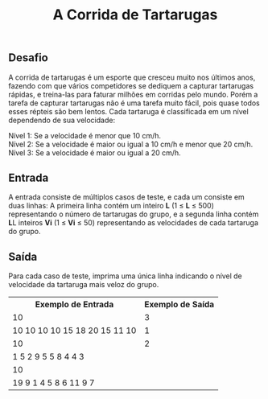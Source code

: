 <header>
	<h1 id="page-title">A Corrida de Tartarugas</h1>
</header>
<main>
	<h2>Desafio</h2>
	<p>
		A corrida de tartarugas é um esporte que cresceu muito nos últimos anos, fazendo com que vários competidores se dediquem a capturar tartarugas rápidas, e treina-las para faturar milhões em corridas pelo mundo. Porém a tarefa de capturar tartarugas não é uma tarefa muito fácil, pois quase todos esses répteis são bem lentos. Cada tartaruga é classificada em um nível dependendo de sua velocidade:
	</p>
	<p>
		Nível 1: Se a velocidade é menor que 10 cm/h. <br>
		Nível 2: Se a velocidade é maior ou igual a 10 cm/h e menor que 20 cm/h. <br>
		Nível 3: Se a velocidade é maior ou igual a 20 cm/h.
	</p>
	<h2>Entrada</h2>
	<p>
		A entrada consiste de múltiplos casos de teste, e cada um consiste em duas linhas: A primeira linha contém um inteiro <strong>L</strong> (1 ≤ <strong>L</strong> ≤ 500) representando o número de tartarugas do grupo, e a segunda linha contém <strong>L</strong>L inteiros <strong>Vi</strong> (1 ≤ <strong>Vi</strong> ≤ 50) representando as velocidades de cada tartaruga do grupo.
	</p>
	<h2>Saída</h2>
	<p>
		Para cada caso de teste, imprima uma única linha indicando o nível de velocidade da tartaruga mais veloz do grupo.
	</p>
	<table>
		<tr>
			<th>Exemplo de Entrada</th>
			<th>Exemplo de Saída</th>
		</tr>
		<tr>
			<td>10</td>
			<td>3</td>
		</tr>
		<tr>
			<td>10 10 10 10 15 18 20 15 11 10</td>
			<td>1</td>
		</tr>
		<tr>
			<td>10</td>
			<td>2</td>
		</tr>
		<tr>
			<td>1 5 2 9 5 5 8 4 4 3</td>
			<td></td>
		</tr>
		<tr>
			<td>10</td>
			<td></td>
		</tr>
		<tr>
			<td>19 9 1 4 5 8 6 11 9 7</td>
			<td></td>
		</tr>
	</table>
</main>